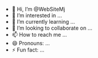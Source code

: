 - 👋 Hi, I’m @WebSiteMj
- 👀 I’m interested in ...
- 🌱 I’m currently learning ...
- 💞️ I’m looking to collaborate on ...
- 📫 How to reach me ...
- 😄 Pronouns: ...
- ⚡ Fun fact: ...

<!---
WebSiteMj/WebSiteMj is a ✨ special ✨ repository because its `README.md` (this file) appears on your GitHub profile.
You can click the Preview link to take a look at your changes.
--->
